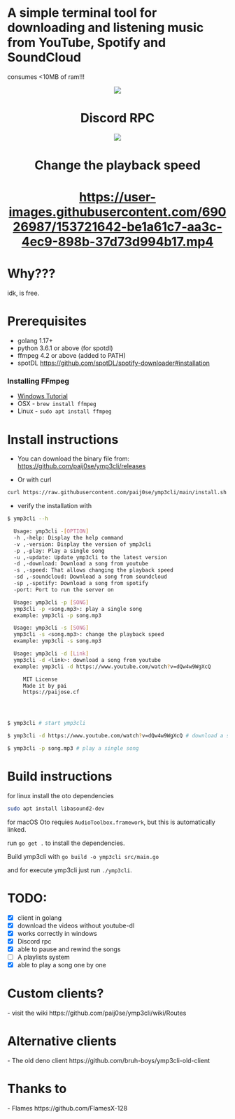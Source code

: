 <h1>A simple terminal tool for downloading and listening music from YouTube, Spotify and SoundCloud </h1>
<p>consumes <10MB of ram!!!</p>
<div align=center>

<img src="https://media.discordapp.net/attachments/907631182240436305/950177164718915604/unknown.png?width=625&height=400"/>

<h1>Discord RPC</h1>

<img src="https://media.discordapp.net/attachments/957431274237218849/957681287458590810/unknown.png"/>
	
<h1>Change the playback speed<h1>

https://user-images.githubusercontent.com/69026987/153721642-be1a61c7-aa3c-4ec9-898b-37d73d994b17.mp4
	
</div>

<h1>Why???</h1>
idk, is free.

<h1>Prerequisites</h1>

- golang 1.17+
- python 3.6.1 or above (for spotdl)
- ffmpeg 4.2 or above (added to PATH)
- spotDL https://github.com/spotDL/spotify-downloader#installation

### Installing FFmpeg

- [Windows Tutorial](https://windowsloop.com/install-ffmpeg-windows-10/)
- OSX - `brew install ffmpeg`
- Linux - `sudo apt install ffmpeg`

<h1>Install instructions</h1>

- You can download the binary file from:  https://github.com/paij0se/ymp3cli/releases

- Or with curl
```bash
curl https://raw.githubusercontent.com/paij0se/ymp3cli/main/install.sh | bash
```

- verify the installation with
```bash
$ ymp3cli --h

  Usage: ymp3cli -[OPTION]
  -h ,-help: Display the help command
  -v ,-version: Display the version of ymp3cli
  -p ,-play: Play a single song
  -u ,-update: Update ymp3cli to the latest version
  -d ,-download: Download a song from youtube
  -s ,-speed: That allows changing the playback speed
  -sd ,-soundcloud: Download a song from soundcloud
  -sp ,-spotify: Download a song from spotify
  -port: Port to run the server on

  Usage: ymp3cli -p [SONG]
  ymp3cli -p <song.mp3>: play a single song
  example: ymp3cli -p song.mp3

  Usage: ymp3cli -s [SONG]
  ymp3cli -s <song.mp3>: change the playback speed
  example: ymp3cli -s song.mp3

  Usage: ymp3cli -d [Link]
  ymp3cli -d <link>: download a song from youtube
  example: ymp3cli -d https://www.youtube.com/watch?v=dQw4w9WgXcQ

	 MIT License
	 Made it by pai
	 https://paijose.cf




$ ymp3cli # start ymp3cli

$ ymp3cli -d https://www.youtube.com/watch?v=dQw4w9WgXcQ # download a song from youtube

$ ymp3cli -p song.mp3 # play a single song

```

<h1>Build instructions</h1>

for linux install the oto dependencies

```bash
sudo apt install libasound2-dev
```
for macOS Oto requies `AudioToolbox.framework`, but this is automatically linked.

run `go get .` to install the dependencies.

Build ymp3cli with `go build -o ymp3cli src/main.go`

and for execute ymp3cli just run `./ymp3cli`.

<h1>TODO:</h1>

- [x] client in golang
- [x] download the videos without youtube-dl
- [x] works correctly in windows
- [x] Discord rpc
- [x] able to pause and rewind the songs
- [ ] A playlists system
- [x] able to play a song one by one

<h1>Custom clients?</h1>
- visit the wiki https://github.com/paij0se/ymp3cli/wiki/Routes

<h1>Alternative clients</h1>
- The old deno client https://github.com/bruh-boys/ymp3cli-old-client

<h1>Thanks to</h1>
- Flames https://github.com/FlamesX-128
